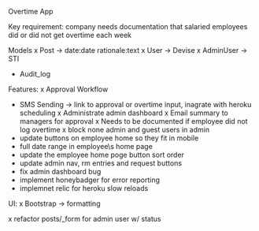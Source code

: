 Overtime App

Key requirement: company needs documentation that salaried employees did or did not get overtime each week

Models
x  Post -> date:date rationale:text 
x User -> Devise 
x AdminUser -> STI
- Audit_log

Features:
x Approval Workflow
- SMS Sending -> link to approval or overtime input, inagrate with heroku scheduling
x Administrate admin dashboard
x Email summary to managers for approval
x Needs to be documented if employee did not log overtime
x block none admin and guest users in admin
- update buttons on employee home so they fit in mobile
- full date range in employee\s home page 
- update the employee home poge button sort order
- update admin nav, rm entries and request buttons
- fix admin dashboard bug
- implement honeybadger for error reporting
- implemnet relic for heroku slow reloads

UI:
x Bootstrap -> formatting


x refactor posts/_form for admin user w/ status
